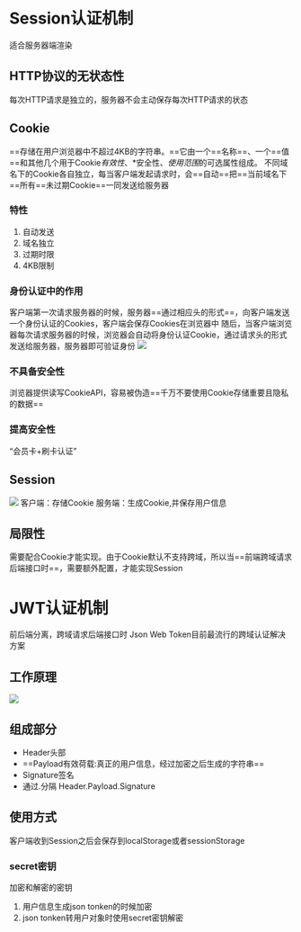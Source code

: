 # Session认证机制
适合服务器端渲染
## HTTP协议的无状态性
每次HTTP请求是独立的，服务器不会主动保存每次HTTP请求的状态
## Cookie
==存储在用户浏览器中不超过4KB的字符串。==它由一个==名称==、一个==值==和其他几个用于Cookie*有效性*、*安全性、*使用范围*的可选属性组成。
不同域名下的Cookie各自独立，每当客户端发起请求时，会==自动==把==当前域名下==所有==未过期Cookie==一同发送给服务器
### 特性
1. 自动发送
2. 域名独立
3. 过期时限
4. 4KB限制
  ### 身份认证中的作用
  客户端第一次请求服务器的时候，服务器==通过相应头的形式==，向客户端发送一个身份认证的Cookies，客户端会保存Cookies在浏览器中
  随后，当客户端浏览器每次请求服务器的时候，浏览器会自动将身份认证Cookie，通过请求头的形式发送给服务器，服务器即可验证身份
  ![](https://raw.githubusercontent.com/chenruida/image/master/202208281923400.png)
### 不具备安全性
浏览器提供读写CookieAPI，容易被伪造==千万不要使用Cookie存储重要且隐私的数据==
### 提高安全性
“会员卡+刷卡认证”
## Session
![](https://raw.githubusercontent.com/chenruida/image/master/202208281932763.png)
客户端：存储Cookie
服务端：生成Cookie,并保存用户信息
## 局限性
需要配合Cookie才能实现。由于Cookie默认不支持跨域，所以当==前端跨域请求后端接口时==，需要额外配置，才能实现Session
# JWT认证机制
前后端分离，跨域请求后端接口时
Json Web Token目前最流行的跨域认证解决方案
## 工作原理
![](https://raw.githubusercontent.com/chenruida/image/master/202208281946966.png)
## 组成部分
- Header头部
- ==Payload有效荷载:真正的用户信息，经过加密之后生成的字符串==
- Signature签名
- 通过.分隔
Header.Payload.Signature
## 使用方式
客户端收到Session之后会保存到localStorage或者sessionStorage
### secret密钥
加密和解密的密钥
1. 用户信息生成json tonken的时候加密
2. json tonken转用户对象时使用secret密钥解密


